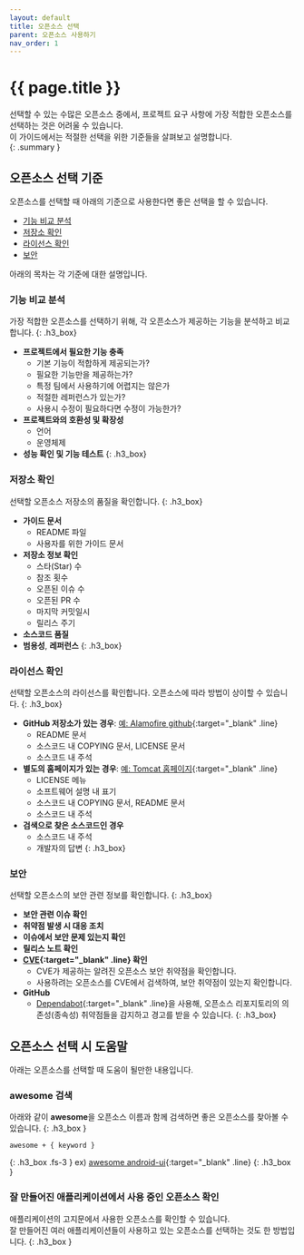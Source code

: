 ```yaml
---
layout: default
title: 오픈소스 선택
parent: 오픈소스 사용하기
nav_order: 1
---
```

# {{ page.title }}
선택할 수 있는 수많은 오픈소스 중에서, 프로젝트 요구 사항에 가장 적합한 오픈소스를 선택하는 것은 어려울 수 있습니다.<br>
이 가이드에서는 적절한 선택을 위한 기준들을 살펴보고 설명합니다.  
{: .summary }

## 오픈소스 선택 기준
오픈소스를 선택할 때 아래의 기준으로 사용한다면 좋은 선택을 할 수 있습니다.

- [기능 비교 분석](#기능-비교-분석)
- [저장소 확인](#저장소-확인)
- [라이선스 확인](#라이선스-확인)
- [보안](#보안)

아래의 목차는 각 기준에 대한 설명입니다.

### 기능 비교 분석

가장 적합한 오픈소스를 선택하기 위해, 각 오픈소스가 제공하는 기능을 분석하고 비교합니다.
{: .h3_box}
* **프로젝트에서 필요한 기능 충족**
  - 기본 기능이 적합하게 제공되는가?
  - 필요한 기능만을 제공하는가?
  - 특정 팀에서 사용하기에 어렵지는 않은가
  - 적절한 레퍼런스가 있는가?
  - 사용시 수정이 필요하다면 수정이 가능한가?
* **프로젝트와의 호환성 및 확장성**
  - 언어
  - 운영체제
* **성능 확인 및 기능 테스트**
{: .h3_box}

### 저장소 확인
선택할 오픈소스 저장소의 품질을 확인합니다.
{: .h3_box}
* **가이드 문서**
  - README 파일 
  - 사용자를 위한 가이드 문서
* **저장소 정보 확인**
  - 스타(Star) 수
  - 참조 횟수
  - 오픈된 이슈 수
  - 오픈된 PR 수
  - 마지막 커밋일시
  - 릴리스 주기
* **소스코드 품질**
* **범용성**, **레퍼런스**
{: .h3_box}

### 라이선스 확인
선택할 오픈소스의 라이선스를 확인합니다. 오픈소스에 따라 방법이 상이할 수 있습니다.
{: .h3_box}
* **GitHub 저장소가 있는 경우**: [예: Alamofire github](https://github.com/Alamofire/Alamofire){:target="_blank" .line}
  - README 문서
  - 소스코드 내 COPYING 문서, LICENSE 문서
  - 소스코드 내 주석
* **별도의 홈페이지가 있는 경우**: [예: Tomcat 홈페이지](https://tomcat.apache.org/){:target="_blank" .line}
  - LICENSE 메뉴
  - 소프트웨어 설명 내 표기
  - 소스코드 내 COPYING 문서, README 문서
  - 소스코드 내 주석
* **검색으로 찾은 소스코드인 경우**
  - 소스코드 내 주석
  - 개발자의 답변
{: .h3_box}

### 보안

선택할 오픈소스의 보안 관련 정보를 확인합니다.
{: .h3_box}
* **보안 관련 이슈 확인**
* **취약점 발생 시 대응 조치**
* **이슈에서 보안 문제 있는지 확인**
* **릴리스 노트 확인**
* **[CVE](https://cve.mitre.org/index.html){:target="_blank" .line} 확인**
  - CVE가 제공하는 알려진 오픈소스 보안 취약점을 확인합니다.
  - 사용하려는 오픈소스를 CVE에서 검색하여, 보안 취약점이 있는지 확인합니다.
* **GitHub**
  - [Dependabot](https://docs.github.com/en/github/managing-security-vulnerabilities/about-alerts-for-vulnerable-dependencies#dependabot-alerts-for-vulnerable-dependencies){:target="_blank" .line}을 사용해, 오픈소스 리포지토리의 의존성(종속성) 취약점들을 감지하고 경고를 받을 수 있습니다.
{: .h3_box}

## 오픈소스 선택 시 도움말
아래는 오픈소스를 선택할 때 도움이 될만한 내용입니다.

### awesome 검색
아래와 같이 **awesome**을 오픈소스 이름과 함께 검색하면 좋은 오픈소스를 찾아볼 수 있습니다.
{: .h3_box }
```
awesome + { keyword }
```
{: .h3_box .fs-3 }
ex) [awesome android-ui](https://www.google.com/search?q=awesome+android-ui&oq=awesome+android-ui){:target="_blank" .line}
{: .h3_box }


### 잘 만들어진 애플리케이션에서 사용 중인 오픈소스 확인
애플리케이션의 고지문에서 사용한 오픈소스를 확인할 수 있습니다.<br> 잘 만들어진 여러 애플리케이션들이 사용하고 있는 오픈소스를 선택하는 것도 한 방법입니다.
{: .h3_box }
